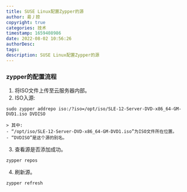 ```yaml
---
title: SUSE Linux配置Zypper的源
author: 昜丿捺
copyright: true
categories: 技术
timestamp: 1659408986
date: 2022-08-02 10:56:26
authorDesc:
tags:
description: SUSE Linux配置Zypper的源
---
```

### zypper的配置流程
1. 将ISO文件上传至云服务器内部。
2. ISO入源:
```
sudo zypper addrepo iso:/?iso=/opt/iso/SLE-12-Server-DVD-x86_64-GM-DVD1.iso DVDISO
```
    > 其中:
    - “/opt/iso/SLE-12-Server-DVD-x86_64-GM-DVD1.iso”为ISO文件所在位置。
    - “DVDISO”是这个源的别名。

3. 查看源是否添加成功。
```
zypper repos
```
4. 刷新源。
```
zypper refresh
```